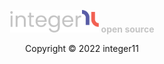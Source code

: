 <p align="center">
  <img alt="partic11e logo" height="36" src="static/img/i11n-banner.png" />
  <strong style="color:#C4C4C4">open source</strong>
</p>
<p align="center">
  Copyright &copy; 2022 integer11
</p>

